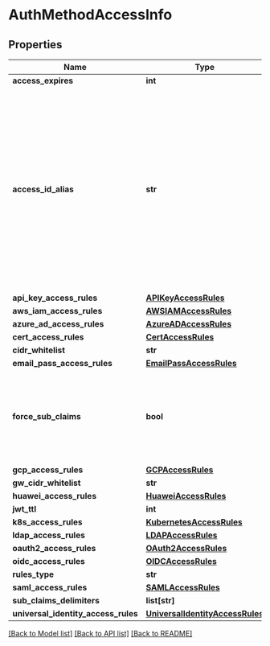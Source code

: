 # AuthMethodAccessInfo

## Properties
Name | Type | Description | Notes
------------ | ------------- | ------------- | -------------
**access_expires** | **int** |  | [optional] 
**access_id_alias** | **str** | for accounts where AccessId holds encrypted email this field will hold generated AccessId, for accounts based on regular AccessId it will be equal to accessId itself | [optional] 
**api_key_access_rules** | [**APIKeyAccessRules**](APIKeyAccessRules.md) |  | [optional] 
**aws_iam_access_rules** | [**AWSIAMAccessRules**](AWSIAMAccessRules.md) |  | [optional] 
**azure_ad_access_rules** | [**AzureADAccessRules**](AzureADAccessRules.md) |  | [optional] 
**cert_access_rules** | [**CertAccessRules**](CertAccessRules.md) |  | [optional] 
**cidr_whitelist** | **str** |  | [optional] 
**email_pass_access_rules** | [**EmailPassAccessRules**](EmailPassAccessRules.md) |  | [optional] 
**force_sub_claims** | **bool** | if true the role associated with this auth method must include sub claims | [optional] 
**gcp_access_rules** | [**GCPAccessRules**](GCPAccessRules.md) |  | [optional] 
**gw_cidr_whitelist** | **str** |  | [optional] 
**huawei_access_rules** | [**HuaweiAccessRules**](HuaweiAccessRules.md) |  | [optional] 
**jwt_ttl** | **int** |  | [optional] 
**k8s_access_rules** | [**KubernetesAccessRules**](KubernetesAccessRules.md) |  | [optional] 
**ldap_access_rules** | [**LDAPAccessRules**](LDAPAccessRules.md) |  | [optional] 
**oauth2_access_rules** | [**OAuth2AccessRules**](OAuth2AccessRules.md) |  | [optional] 
**oidc_access_rules** | [**OIDCAccessRules**](OIDCAccessRules.md) |  | [optional] 
**rules_type** | **str** |  | [optional] 
**saml_access_rules** | [**SAMLAccessRules**](SAMLAccessRules.md) |  | [optional] 
**sub_claims_delimiters** | **list[str]** |  | [optional] 
**universal_identity_access_rules** | [**UniversalIdentityAccessRules**](UniversalIdentityAccessRules.md) |  | [optional] 

[[Back to Model list]](../README.md#documentation-for-models) [[Back to API list]](../README.md#documentation-for-api-endpoints) [[Back to README]](../README.md)


